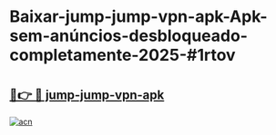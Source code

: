 # Baixar-jump-jump-vpn-apk-Apk-sem-anúncios-desbloqueado-completamente-2025-#1rtov

# <h2><a href="https://ainizakaria.my?title=jump-jump-vpn-apk&ref=24M">🔗👉 🔴 jump-jump-vpn-apk</a></h2>

[![acn](https://github.com/user-attachments/assets/0f9c940e-d8b0-45ae-aac7-cd30a18b3e1c)](https://ainizakaria.my?title=jump-jump-vpn-apk&ref=24M)

